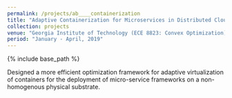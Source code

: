```yaml
---
permalink: /projects/ab____containerization
title: "Adaptive Containerization for Microservices in Distributed Cloud Systems"
collection: projects
venue: "Georgia Institute of Technology (ECE 8823: Convex Optimization)"
period: "January - April, 2019"
---
```


{% include base_path %}


Designed a more efficient optimization framework for adaptive virtualization of containers for the deployment of micro-service frameworks on a non-homogenous physical substrate.

